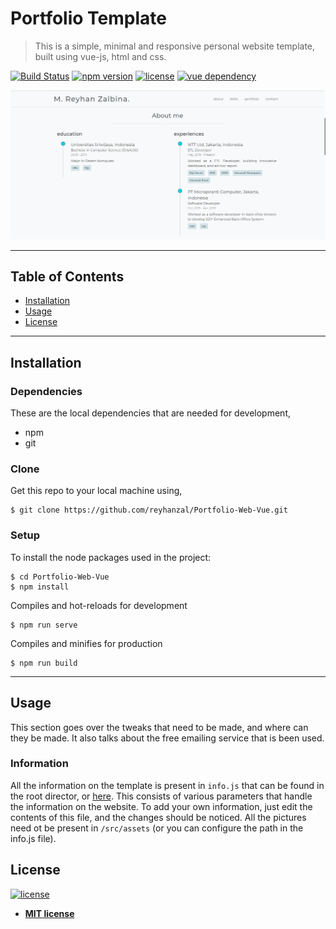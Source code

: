 # Portfolio Template

> This is a simple, minimal and responsive personal website template, built using vue-js, html and css.

[![Build Status](https://img.shields.io/badge/build-passing-brightgreen)](https://github.io/)
[![npm version](https://img.shields.io/badge/npm-6.14-orange?style=flat&logo=appveyor)](https://github.com/npm/cli)
[![license](https://img.shields.io/github/license/hrishikeshpaul/portfolio-template?style=flat&logo=appveyor)](https://github.com/reyhanzal/Portfolio-Web-Vue/blob/master/LICENSE)
[![vue dependency](https://img.shields.io/badge/vue-2.6.11-brightgreen?style=flat&logo=appveyor)](https://github.com/vuejs/vue)

![Portfolio Template](assets/main.png)

<!--
![GIF](assets/gg.gif)

💻 Live [demo](https:github.io)
-->

---

## Table of Contents

- [Installation](#installation)
- [Usage](#usage)
- [License](#license)

---

## Installation

### Dependencies

These are the local dependencies that are needed for development,

- npm
- git

### Clone

Get this repo to your local machine using,

```shell
$ git clone https://github.com/reyhanzal/Portfolio-Web-Vue.git
```

### Setup

To install the node packages used in the project:

```shell
$ cd Portfolio-Web-Vue
$ npm install
```

Compiles and hot-reloads for development

```shell
$ npm run serve
```

Compiles and minifies for production

```shell
$ npm run build
```

---

## Usage

This section goes over the tweaks that need to be made, and where can they be made. It also talks about the free emailing service that is been used.

### Information

All the information on the template is present in `info.js` that can be found in the root director, or [here](https://github.com/hrishikeshpaul/portfolio-template/blob/master/info.js). This consists of various parameters that handle the information on the website. To add your own information, just edit the contents of this file, and the changes should be noticed. All the pictures need ot be present in `/src/assets` (or you can configure the path in the info.js file).

## License

[![license](https://img.shields.io/github/license/hrishikeshpaul/portfolio-template?style=flat&logo=appveyor)](https://github.com/hrishikeshpaul/portfolio-template/blob/master/LICENSE)

- **[MIT license](http://opensource.org/licenses/mit-license.php)**
